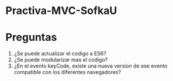# Practiva-MVC-SofkaU

# Preguntas

1. ¿Se puede actualizar el codigo a ES6?
2. ¿Se puede modularizar mas el codigo?
3. ¿En el evento keyCode, existe una nueva version de ese evento compatible con los diferentes navegadores?
